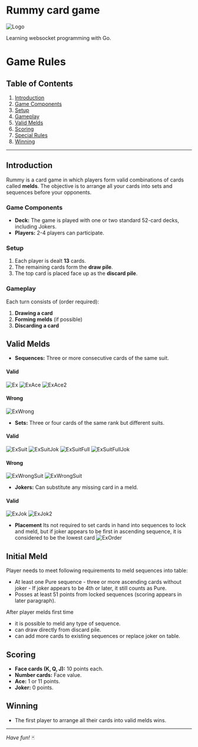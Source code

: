 # Rummy card game 

![Logo](https://raw.githubusercontent.com/Ojkee/rummy-card-game/master/doc/imgs/whysoseriouslogo.png)


Learning websocket programming with Go. 


# Game Rules

## Table of Contents
1. [Introduction](#introduction)
2. [Game Components](#game-components)
3. [Setup](#setup)
4. [Gameplay](#gameplay)
5. [Valid Melds](#valid-melds)
6. [Scoring](#scoring)
7. [Special Rules](#special-rules)
8. [Winning](#winning)

---

## Introduction
Rummy is a card game in which players form valid combinations of cards called **melds**. The objective is to arrange all your cards into sets and sequences before your opponents.

### Game Components
- **Deck:** The game is played with one or two standard 52-card decks, including Jokers.
- **Players:** 2-4 players can participate.

### Setup
1. Each player is dealt **13** cards.
2. The remaining cards form the **draw pile**.
3. The top card is placed face up as the **discard pile**.

### Gameplay
Each turn consists of (order required):
1. **Drawing a card**
2. **Forming melds** (if possible)
3. **Discarding a card**

## Valid Melds
- **Sequences:** Three or more consecutive cards of the same suit.  
#### Valid
![Ex](https://raw.githubusercontent.com/Ojkee/rummy-card-game/master/doc/imgs/seqJQK.png)
![ExAce](https://raw.githubusercontent.com/Ojkee/rummy-card-game/master/doc/imgs/seqQKA.png)
![ExAce2](https://raw.githubusercontent.com/Ojkee/rummy-card-game/master/doc/imgs/seqA23.png)
#### Wrong
![ExWrong](https://raw.githubusercontent.com/Ojkee/rummy-card-game/master/doc/imgs/seqWrongAscend.png)
- **Sets:** Three or four cards of the same rank but different suits.  
#### Valid
![ExSuit](https://raw.githubusercontent.com/Ojkee/rummy-card-game/master/doc/imgs/seqSuit.png)
![ExSuitJok](https://raw.githubusercontent.com/Ojkee/rummy-card-game/master/doc/imgs/seqSuitJok.png)
![ExSuitFull](https://raw.githubusercontent.com/Ojkee/rummy-card-game/master/doc/imgs/seqSuitFull.png)
![ExSuitFullJok](https://raw.githubusercontent.com/Ojkee/rummy-card-game/master/doc/imgs/seqSuitFullJok.png)
#### Wrong
![ExWrongSuit](https://raw.githubusercontent.com/Ojkee/rummy-card-game/master/doc/imgs/seqWrongSuitFull.png)
![ExWrongSuit](https://raw.githubusercontent.com/Ojkee/rummy-card-game/master/doc/imgs/seqWrongSuit.png)
- **Jokers:** Can substitute any missing card in a meld.
#### Valid
![ExJok](https://raw.githubusercontent.com/Ojkee/rummy-card-game/master/doc/imgs/seq10JJok.png)
![ExJok2](https://raw.githubusercontent.com/Ojkee/rummy-card-game/master/doc/imgs/seqJok10J.png)

- **Placement** Its not required to set cards in hand into sequences to lock and meld, but if joker appears to be first in ascending sequence, it is considered to be the lowest card
![ExOrder](https://raw.githubusercontent.com/Ojkee/rummy-card-game/master/doc/imgs/seqDistantShuffle.png)

## Initial Meld

Player needs to meet following requirements to meld sequences into table:

- At least one Pure sequence - three or more ascending cards without joker - If joker appears to be 4th or later, it still counts as Pure.
- Posses at least 51 points from locked sequences (scoring appears in later paragraph).

After player melds first time
- it is possible to meld any type of sequence.
- can draw directly from discard pile.
- can add more cards to existing sequences or replace joker on table.

## Scoring
- **Face cards (K, Q, J):** 10 points each.
- **Number cards:** Face value.
- **Ace:** 1 or 11 points.
- **Joker:** 0 points.

## Winning
- The first player to arrange all their cards into valid melds wins.

---

*Have fun!* 🃏
